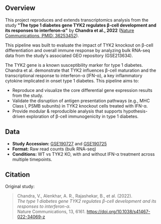 ## Overview
This project reproduces and extends transcriptomics analysis from the study **"The type 1 diabetes gene TYK2 regulates β-cell development and its responses to interferon-α"** by **Chandra et al., 2022** ([Nature Communications, PMID: 36253452](https://www.nature.com/articles/s41467-022-34069-z)).

This pipeline was built to evaluate the impact of TYK2 knockout on β-cell differentiation and overall immune response by analyzing bulk RNA-seq data from the study's associated GEO repository (GSE213634).

The TYK2 gene is a known susceptibility marker for type 1 diabetes. Chandra et al. demonstrate that TYK2 influences β-cell maturation and the transcriptional response to interferon-α (IFN-α), a key inflammatory cytokine implicated in onset type 1 diabetes. This pipeline aims to:

- Reproduce and visualize the core differential gene expression results from the study.
- Validate the disruption of antigen presentation pathways (e.g., MHC Class I, PSMB subunits) in TYK2 knockout cells treated with IFN-α.
- Provide modular & reproducible analysis that supports hypothesis-driven exploration of β-cell immunogenicity in type 1 diabetes.

## Data

- **Study Accession:** [GSE190727](https://www.ncbi.nlm.nih.gov/geo/query/acc.cgi?acc=GSE190727)   and [GSE190725](https://www.ncbi.nlm.nih.gov/geo/query/acc.cgi?acc=GSE190725)
- **Format:** Raw read counts (bulk RNA-seq)  
- **Conditions:** WT vs TYK2 KO, with and without IFN-α treatment across multiple timepoints.

## Citation

Original study:

> Chandra, V., Alenkhar, A. R., Rajashekar, B., et al. (2022).  
> *The type 1 diabetes gene TYK2 regulates β-cell development and its responses to interferon-α.*  
> Nature Communications, 13, 6161. https://doi.org/10.1038/s41467-022-34069-z
